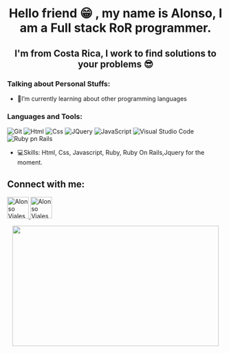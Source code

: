<h1 align="center">Hello friend 😁 , my name is Alonso, I am a Full stack RoR programmer. </h1>

<h2 align="center">I'm from Costa Rica, I work to find solutions to your problems 😎</h3>

### Talking about Personal Stuffs:

- 📘I’m currently learning about other programming languages 

### Languages and Tools:

![Git](https://img.shields.io/badge/Git-F05032?style=flat-square&logo=Git&logoColor=white)
![Html](https://img.shields.io/badge/Html-FA7343?style=flat-square&logo=Html&logoColor=white)
![Css](https://img.shields.io/badge/Css-1575F9?style=flat-square&logo=Css&logoColor=white)
![JQuery](https://img.shields.io/badge/Jquery-3776AB?style=flat-square&logo=Jquery&logoColor=white)
![JavaScript](https://img.shields.io/badge/JavaScript-F7DF1E?style=flat-square&logo=JavaScript&logoColor=white)
![Visual Studio Code](https://img.shields.io/badge/Visual_Studio_Code-007ACC?style=flat-square&logo=Visual-Studio-Code&logoColor=white)
![Ruby pn Rails](https://img.shields.io/badge/Ruby_on_Rails-0078D7?style=flat-square&logo=Ruby-on-Rails-Edge&logoColor=white)
- 💻Skills: Html, Css, Javascript, Ruby, Ruby On Rails,Jquery for the moment.

<p align="left">
<h2  align="left">Connect with me:</h3>
<a href="https://www.linkedin.com/in/alonso-viales-arrieta-524183201/">
  <img alt="Alonso Viales LinkedIn" width="50px" src="https://cdn.jsdelivr.net/npm/simple-icons@v3/icons/linkedin.svg" />
</a>
<a href="https://aviales.github.io/aviales_briefcase">
<img alt="Alonso Viales briefcase" width="50px" src="https://cdn.jsdelivr.net/npm/simple-icons@v3/icons/github.svg" />
</a>
</p>
<p align="center">
<img src="https://media1.giphy.com/media/12BYUePgtn7sis/giphy.gif?cid=ecf05e470jzsuwisi6jdg5diompvyfkeipxtty8xvgtspfc1&rid=giphy.gif&ct=g" width="480" height="280" />
</p>
